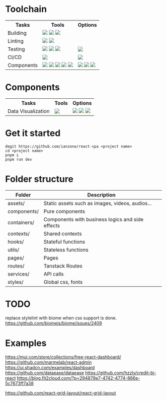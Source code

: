 # Toolchain

<!-- <a href=""><img src=''></a> -->

<table>
  <tr>
    <th>Tasks</th>
    <th>Tools</th>
    <th>Options</th>
  </tr>
  <tr>
    <td>Building</td>
    <td>
      <a href="https://pnpm.io/zh/installation"><img src='https://img.shields.io/badge/pnpm-orange?logo=pnpm&labelColor=grey'></a>
      <a href="https://www.typescriptlang.org/"><img src='https://badges.aleen42.com/src/typescript.svg'></a>
      <a href="https://cn.vitejs.dev/"><img src='https://badges.aleen42.com/src/vitejs.svg'></a>
    </td>
    <td></td>
  </tr>
  <tr>
    <td>Linting</td>
    <td>
      <a href="https://biomejs.dev/zh-cn/guides/getting-started/"><img src='https://img.shields.io/badge/Biome-blue?logo=biome&labelColor=grey'></a>
      <a href="https://stylelint.io/"><img src='https://img.shields.io/badge/Stylelint-blue?logo=Stylelint&labelColor=grey'></a>
    </td>
    <td></td>
  </tr>
  <tr>
    <td>Testing</td>
    <td>
      <a href="https://cn.vitest.dev/guide/"><img src='https://img.shields.io/badge/Vitest-729b1b?logo=Vitest&labelColor=grey'></a>
      <a href="https://testing-library.com/docs/react-testing-library/intro/"><img src='https://img.shields.io/badge/Testing_Library-E33332?logo=testinglibrary&labelColor=grey'></a>
      <a href="https://fakerjs.dev/api/"><img src='https://img.shields.io/badge/Mock-Faker-blue'></a>
    </td>
    <td>
      <a href="https://playwright.dev/docs/intro"><img src='https://img.shields.io/badge/Playwright-2EAD33?logo=playwright&labelColor=grey'></a>
    </td>
  </tr>
  <tr>
    <td>CI/CD</td>
    <td>
      <a href="https://github.com/evilmartians/lefthook/"><img src='https://img.shields.io/badge/Lefthook-ff1e1e?labelColor=grey&logo=git'></a>
    </td>
    <td>
      <a href="https://semantic-release.gitbook.io/semantic-release"><img src='https://img.shields.io/badge/semantic-e10079?logo=semantic-release&labelColor=grey'></a>
    </td>
  </tr>
  <tr>
    <td>Components</td>
    <td>
      <a href="https://react.dev/learn"><img src='https://img.shields.io/badge/React-149eca?logo=React&labelColor=grey'></a>
      <a href="https://ant-design.antgroup.com/docs/react/introduce-cn"><img src='https://img.shields.io/badge/Ant_Design-blue?logo=antdesign&labelColor=grey'></a>
      <a href="https://tailwindcss.com/docs/guides/vite"><img src='https://img.shields.io/badge/tailwindcss-06B6D4?logo=tailwindcss&labelColor=grey'></a>
      <a href="https://tanstack.com/query/latest/docs/framework/react/overview/"><img src='https://img.shields.io/badge/TanstackQuery-FF4154?logo=reactquery&labelColor=grey'></a>
      <a href="https://tanstack.com/router/latest/docs/framework/react/overview"><img src='https://img.shields.io/badge/TanstackRouter-green?logo=reactquery&labelColor=grey'></a>
    </td>
    <td>
      <a href="https://component.gallery/"><img src='https://img.shields.io/badge/</>-Gallery-black?labelColor=grey'></a>
      <a href="https://ui.shadcn.com/"><img src='https://img.shields.io/badge/shadcnui-06B6D4?logo=shadcnui&labelColor=grey'></a>
      <a href="https://vite-pwa-org.netlify.app/"><img src='https://img.shields.io/badge/PWA-35849a?logo=pwa&labelColor=grey'></a>
    </td>
  </tr>
</table>

# Components

<table>
  <tr>
    <th>Tasks</th>
    <th>Tools</th>
    <th>Options</th>
  </tr>
  <tr>
    <td>Data Visualization</td>
    <td>
      <a href="https://antv.antgroup.com/"><img src='https://img.shields.io/badge/AntV-691eff?logo=antdesign&labelColor=grey'></a>
    </td>
    <td>
      <a href="https://echarts.apache.org/zh/index.html"><img src='https://img.shields.io/badge/ECharts-AA344D?logo=apacheecharts&labelColor=grey'></a>
      <a href="https://github.com/wbkd/awesome-d3"><img src='https://img.shields.io/badge/D3-FC60A8?logo=awesomelists&labelColor=grey'></a>
      <a href="https://awesome.cube.dev/?frameworks=react&languages=typescript"><img src='https://img.shields.io/badge/Awesome-FC60A8?logo=awesomelists&labelColor=grey'></a>
    </td>
  </tr>
</table>

# Get it started

```
degit https://github.com/ianzone/react-spa <project name>
cd <project name>
pnpm i
pnpm run dev
```

# Folder structure

| Folder      | Description                                      |
| ----------- | ------------------------------------------------ |
| assets/     | Static assets such as images, videos, audios...  |
| components/ | Pure components                                  |
| containers/ | Components with business logics and side effects |
| contexts/   | Shared contexts                                  |
| hooks/      | Stateful functions                               |
| utils/      | Stateless functions                              |
| pages/      | Pages                                            |
| routes/     | Tanstack Routes                                  |
| services/   | API calls                                        |
| styles/     | Global css, fonts                                |

# TODO

replace stylelint with biome when css support is done. https://github.com/biomejs/biome/issues/2409

# Examples

https://mui.com/store/collections/free-react-dashboard/
https://github.com/marmelab/react-admin
https://ui.shadcn.com/examples/dashboard
https://github.com/dataease/dataease
https://github.com/hzzly/credit-bi-react
https://blog.fit2cloud.com/?p=294879e7-4742-4774-866e-5c7673ff7a38

https://github.com/react-grid-layout/react-grid-layout

